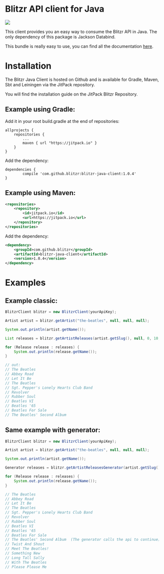 Blitzr API client for Java
==========================

[![](https://jitpack.io/v/blitzr/blitzr-java-client.svg)](https://jitpack.io/#blitzr/blitzr-java-client)


This client provides you an easy way to consume the Blitzr API in Java. The only dependency of this package is
Jackson Databind.

This bundle is really easy to use, you can find all the documentation [here](http://blitzr.github.io/blitzr-java-client/).


Installation
============

The Blitzr Java Client is hosted on Github and is available for Gradle, Maven, Sbt and Leiningen via the JitPack repository.

You will find the installation guide on the JitPack Blitzr Repository.

Example using Gradle:
---------------------

Add it in your root build.gradle at the end of repositories:
```
allprojects {
    repositories {
        ...
        maven { url "https://jitpack.io" }
    }
}
```
Add the dependency:
```
dependencies {
        compile 'com.github.blitzr:blitzr-java-client:1.0.4'
}
```

Example using Maven:
--------------------

```xml
<repositories>
    <repository>
        <id>jitpack.io</id>
        <url>https://jitpack.io</url>
    </repository>
</repositories>
```
Add the dependency:
```xml
<dependency>
    <groupId>com.github.blitzr</groupId>
    <artifactId>blitzr-java-client</artifactId>
    <version>1.0.4</version>
</dependency>
```

Examples
========

Example classic:
----------------

```java
BlitzrClient blitzr = new BlitzrClient(yourApiKey);

Artist artist = blitzr.getArtist("the-beatles", null, null, null);

System.out.println(artist.getName());

List releases = blitzr.getArtistReleases(artist.getSlug(), null, 0, 10, ReleaseType.official, ReleaseFormat.album, false);

for (Release release : releases) {
    System.out.println(release.getName());
}

// out:
// The Beatles
// Abbey Road
// Let It Be
// The Beatles
// Sgt. Pepper's Lonely Hearts Club Band
// Revolver
// Rubber Soul
// Beatles VI
// Beatles '65
// Beatles For Sale
// The Beatles' Second Album
```

Same example with generator:
----------------------------

```java
BlitzrClient blitzr = new BlitzrClient(yourApiKey);

Artist artist = blitzr.getArtist("the-beatles", null, null, null);

System.out.println(artist.getName());

Generator releases = blitzr.getArtistReleasesGenerator(artist.getSlug(), null, 0, 10, ReleaseType.official, ReleaseFormat.album, false);

for (Release release : releases) {
    System.out.println(release.getName());
}

// The Beatles
// Abbey Road
// Let It Be
// The Beatles
// Sgt. Pepper's Lonely Hearts Club Band
// Revolver
// Rubber Soul
// Beatles VI
// Beatles '65
// Beatles For Sale
// The Beatles' Second Album  (The generator calls the api to continue)
// Twist And Shout
// Meet The Beatles!
// Something New
// Long Tall Sally
// With The Beatles
// Please Please Me
```